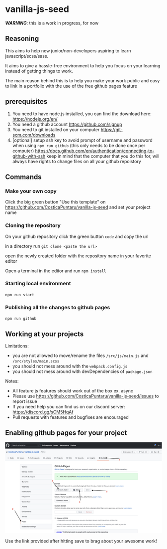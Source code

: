 # vanilla-js-seed
***WARNING***: this is a work in progress, for now

## Reasoning
This aims to help new junior/non-developers aspiring to learn javascript/scss/sass.

It aims to give a hassle-free environment to help you focus on your learning instead of getting things to work.

The main reason behind this is to help you make your work public and easy to link in a portfolio with the use of the free github pages feature 


## prerequisites 
1. You need to have node.js installed, you can find the download here: https://nodejs.org/en/
2. You need a github account https://github.com/signup
3. You need to git installed on your computer https://git-scm.com/downloads
4. [optional] setup ssh key to avoid prompt of username and password when using `npm run github` (this only needs to be done once per computer) https://docs.github.com/en/authentication/connecting-to-github-with-ssh keep in mind that the computer that you do this for, will always have rights to change files on all your github repoistory


## Commands

### Make your own copy
Click the big green button "Use this template" on https://github.com/CosticaPuntaru/vanilla-js-seed and set your project name

### Cloning the repository
On your github repository click the green button `code` and copy the url

in a directory run `git clone <paste the url>`

open the newly created folder with the repository name in your favorite editor 

Open a terminal in the editor and run `npm install`


### Starting local environment
`npm run start`

### Publishing all the changes to github pages
`npm run github`

## Working at your projects
Limitations:
* you are not allowed to move/rename the files `/src/js/main.js` and `/src/styles/main.scss`
* you should not mess around with the `webpack.config.js`
* you should not mess around with devDependencies of `package.json`

Notes:
* All feature js features should work out of the box ex. async 
* Please use https://github.com/CosticaPuntaru/vanilla-js-seed/issues to report issue
* If you need help you can find us on our discord server: https://discord.gg/sCM5HqAf
* Pull requests with features and bugfixes are encouraged 



## Enabling github pages for your project
![alt text](./enable-page.jpg)

Use the link provided after hitting save to brag about your awesome work!


